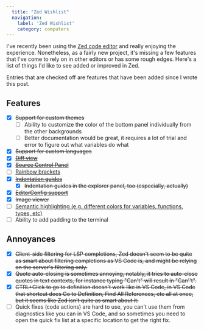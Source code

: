 ```yaml
---
  title: "Zed Wishlist"
  navigation:
    label: 'Zed Wishlist'
    category: computers
---
```


I've recently been using the [Zed code editor](https://zed.dev/) and really enjoying the experience. Nonetheless, as a fairly new project, it's missing a few features that I've come to rely on in other editors or has some rough edges. Here's a list of things I'd like to see added or improved in Zed.

Entries that are checked off are features that have been added since I wrote this post.

## Features

- [x] ~~Support for custom themes~~
  - [ ] Ability to customize the color of the bottom panel individually from the other backgrounds
  - [ ] Better documentation would be great, it requires a lot of trial and error to figure out what variables do what
- [x] ~~Support for custom languages~~
- [x] ~~[Diff view](https://github.com/zed-industries/zed/issues/4523)~~
- [x] ~~[Source Control Panel](https://github.com/zed-industries/zed/issues/4367)~~
- [ ] [Rainbow brackets](https://github.com/zed-industries/zed/issues/5259)
- [x] ~~[Indentation guides](https://github.com/zed-industries/zed/issues/5373)~~
  - [x] ~~Indentation guides in the explorer panel, too (especially, actually)~~
- [x] ~~[EditorConfig support](https://github.com/zed-industries/zed/issues/8534)~~
- [x] ~~Image viewer~~
- [ ] [Semantic highlighting (e.g. different colors for variables, functions, types, etc)](https://github.com/zed-industries/zed/issues/7450)
- [ ] Ability to add padding to the terminal

## Annoyances

- [x] ~~Client-side filtering for LSP completions, Zed doesn't seem to be quite as smart about filtering completions as VS Code is, and might be relying on the server's filtering only.~~
- [x] ~~Quote auto-closing is sometimes annoying, notably, it tries to auto-close quotes in text contexts, for instance typing "Can't" will result in "Can''t".~~
- [x] ~~CTRL+Click to go to definition doesn't work like in VS Code, in VS Code that shortcut does Go to Definition, Find All References, etc all at once, but it seems like Zed isn't quite as smart about it.~~
- [ ] Quick fixes (code actions) are hard to use, you can't use them from diagnostics like you can in VS Code, and so sometimes you need to open the quick fix list at a specific location to get the right fix.

